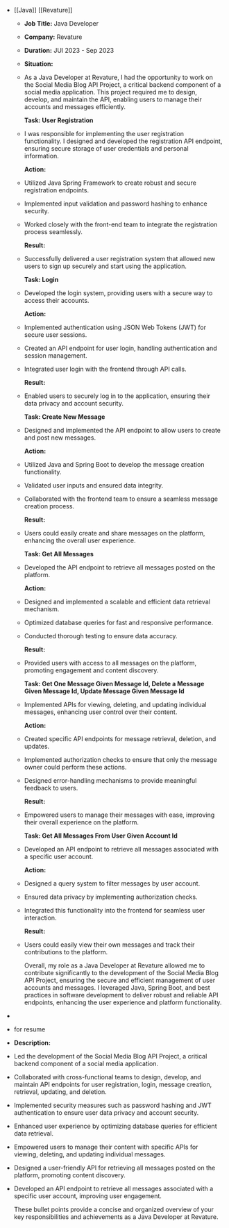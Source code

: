 - [[Java]] [[Revature]]
	- **Job Title:** Java Developer
	- **Company:** Revature
	- **Duration:** JUl 2023 - Sep 2023
	- **Situation:**
	- As a Java Developer at Revature, I had the opportunity to work on the Social Media Blog API Project, a critical backend component of a social media application. This project required me to design, develop, and maintain the API, enabling users to manage their accounts and messages efficiently.
	  
	  **Task: User Registration**
	- I was responsible for implementing the user registration functionality. I designed and developed the registration API endpoint, ensuring secure storage of user credentials and personal information.
	  
	  **Action:**
	- Utilized Java Spring Framework to create robust and secure registration endpoints.
	- Implemented input validation and password hashing to enhance security.
	- Worked closely with the front-end team to integrate the registration process seamlessly.
	  
	  **Result:**
	- Successfully delivered a user registration system that allowed new users to sign up securely and start using the application.
	  
	  **Task: Login**
	- Developed the login system, providing users with a secure way to access their accounts.
	  
	  **Action:**
	- Implemented authentication using JSON Web Tokens (JWT) for secure user sessions.
	- Created an API endpoint for user login, handling authentication and session management.
	- Integrated user login with the frontend through API calls.
	  
	  **Result:**
	- Enabled users to securely log in to the application, ensuring their data privacy and account security.
	  
	  **Task: Create New Message**
	- Designed and implemented the API endpoint to allow users to create and post new messages.
	  
	  **Action:**
	- Utilized Java and Spring Boot to develop the message creation functionality.
	- Validated user inputs and ensured data integrity.
	- Collaborated with the frontend team to ensure a seamless message creation process.
	  
	  **Result:**
	- Users could easily create and share messages on the platform, enhancing the overall user experience.
	  
	  **Task: Get All Messages**
	- Developed the API endpoint to retrieve all messages posted on the platform.
	  
	  **Action:**
	- Designed and implemented a scalable and efficient data retrieval mechanism.
	- Optimized database queries for fast and responsive performance.
	- Conducted thorough testing to ensure data accuracy.
	  
	  **Result:**
	- Provided users with access to all messages on the platform, promoting engagement and content discovery.
	  
	  **Task: Get One Message Given Message Id, Delete a Message Given Message Id, Update Message Given Message Id**
	- Implemented APIs for viewing, deleting, and updating individual messages, enhancing user control over their content.
	  
	  **Action:**
	- Created specific API endpoints for message retrieval, deletion, and updates.
	- Implemented authorization checks to ensure that only the message owner could perform these actions.
	- Designed error-handling mechanisms to provide meaningful feedback to users.
	  
	  **Result:**
	- Empowered users to manage their messages with ease, improving their overall experience on the platform.
	  
	  **Task: Get All Messages From User Given Account Id**
	- Developed an API endpoint to retrieve all messages associated with a specific user account.
	  
	  **Action:**
	- Designed a query system to filter messages by user account.
	- Ensured data privacy by implementing authorization checks.
	- Integrated this functionality into the frontend for seamless user interaction.
	  
	  **Result:**
	- Users could easily view their own messages and track their contributions to the platform.
	  
	  Overall, my role as a Java Developer at Revature allowed me to contribute significantly to the development of the Social Media Blog API Project, ensuring the secure and efficient management of user accounts and messages. I leveraged Java, Spring Boot, and best practices in software development to deliver robust and reliable API endpoints, enhancing the user experience and platform functionality.
-
- for resume
- **Description:**
- Led the development of the Social Media Blog API Project, a critical backend component of a social media application.
- Collaborated with cross-functional teams to design, develop, and maintain API endpoints for user registration, login, message creation, retrieval, updating, and deletion.
- Implemented security measures such as password hashing and JWT authentication to ensure user data privacy and account security.
- Enhanced user experience by optimizing database queries for efficient data retrieval.
- Empowered users to manage their content with specific APIs for viewing, deleting, and updating individual messages.
- Designed a user-friendly API for retrieving all messages posted on the platform, promoting content discovery.
- Developed an API endpoint to retrieve all messages associated with a specific user account, improving user engagement.
  
  These bullet points provide a concise and organized overview of your key responsibilities and achievements as a Java Developer at Revature.